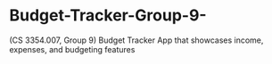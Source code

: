 # Budget-Tracker-Group-9-
(CS 3354.007, Group 9) Budget Tracker App that showcases income, expenses, and budgeting features
